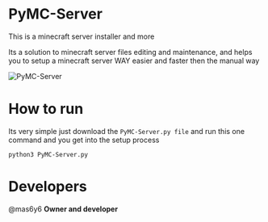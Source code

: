 # PyMC-Server
This is a minecraft server installer and more

Its a solution to minecraft server files editing and maintenance, and helps you to setup a minecraft server WAY easier and faster
then the manual way

![PyMC-Server](https://github.com/mas6y6/PyMC-Server/assets/125225333/f176d3ea-7327-4dec-8012-50fcf5d0042b)

# How to run
Its very simple just download the `PyMC-Server.py file` and run this one command and you get into the setup process

```
python3 PyMC-Server.py
```

# Developers

@mas6y6 **Owner and developer**
